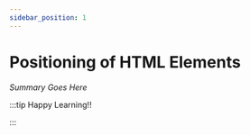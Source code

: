 ```yaml
---
sidebar_position: 1
---
```


# Positioning of HTML Elements

_Summary Goes Here_

:::tip Happy Learning!!

<QuestButton text="Go To Quest" />

:::


